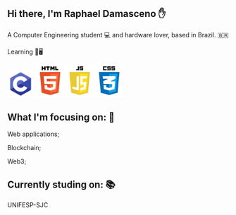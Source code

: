 
## Hi there, I'm Raphael Damasceno ✋



A Computer Engineering student :computer: and hardware lover, based in Brazil. 🇧🇷

Learning 📖🖥️

<div align="left">
  <img src="https://github.com/mdrapha/files/blob/main/images/5a36954d40bea2.0735336615135266052652.png" width="60px" />
  <img src="https://github.com/mdrapha/files/blob/main/images/pngegg.png" width="200px" />
</div>


  ## What I'm focusing on: 🤨

Web applications;

Blockchain;

Web3;


  ## Currently studing on: 📚

UNIFESP-SJC 
